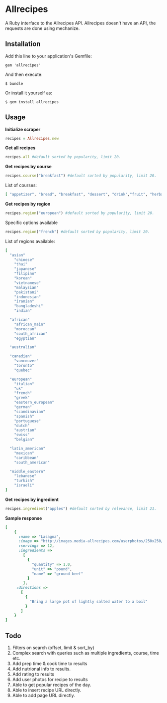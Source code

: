 # Allrecipes

A Ruby interface to the Allrecipes API.
Allrecipes doesn't have an API, the requests are done using mechanize.

## Installation

Add this line to your application's Gemfile:

    gem 'allrecipes'

And then execute:

    $ bundle

Or install it yourself as:

    $ gem install allrecipes

## Usage

**Initialize scraper**
```ruby
recipes = Allrecipes.new
```

**Get all recipes**
```ruby
recipes.all #default sorted by popularity, limit 20.
```

**Get recipes by course**
```ruby
recipes.course("breakfast") #default sorted by popularity, limit 20.
```
List of courses: 
```ruby
[ "appetizer", "bread", "breakfast", "dessert", "drink","fruit", "herbs", "main", "salad", "soup", "meat", "pasta", "seafood", "wholegrains"]
```

**Get recipes by region**
```ruby
recipes.region("european") #default sorted by popularity, limit 20.
```

Specific options available
```ruby
recipes.region("french") #default sorted by popularity, limit 20.
```

List of regions available: 
```ruby
[
  "asian"
    "chinese" 
    "thai" 
    "japanese" 
    "filipino" 
    "korean" 
    "vietnamese" 
    "malaysian" 
    "pakistani" 
    "indonesian" 
    "iranian" 
    "bangladeshi" 
    "indian" 

  "african"
    "african_main"
    "moroccan"
    "south_african"
    "egyptian"

  "australian"

  "canadian"
    "vancouver" 
    "toronto" 
    "quebec" 

  "european"
    "italian"
    "uk"
    "french"
    "greek"
    "eastern_european"
    "german"
    "scandinavian"
    "spanish"
    "portuguese"
    "dutch"
    "austrian"
    "swiss"
    "belgian"

  "latin_american"
    "mexican" 
    "caribbean" 
    "south_american" 

  "middle_eastern"
    "lebanese" 
    "turkish" 
    "israeli" 
]
```

**Get recipes by ingredient**
```ruby
recipes.ingredient("apples") #default sorted by relevance, limit 21.
```

**Sample response**
```ruby
[
    {
      :name => "Lasagna",
      :image => "http://images.media-allrecipes.com/userphotos/250x250/00/03/24/32427.jpg",
      :servings => 12,
      :ingredients =>
        [
          {
            "quantity" => 1.0,
            "unit" => "pound", 
            "name" => "ground beef"
          }
        ],
     :directions => 
       [
         {
           "Bring a large pot of lightly salted water to a boil"
         }
       ]
    }
]
```

## Todo

1. Filters on search (offset, limit & sort_by)
2. Complex search with queries such as multiple ingredients, course, time etc.
3. Add prep time & cook time to results
4. Add nutrional info to results.
5. Add rating to results
6. Add user photos for recipe to results
7. Able to get popular recipes of the day.
8. Able to insert recipe URL directly. 
9. Able to add page URL directly.
